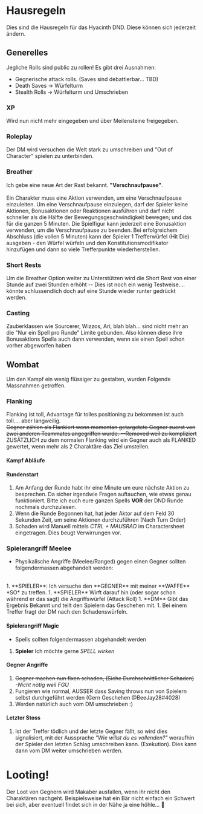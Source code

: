 # Hausregeln
Dies sind die Hausregeln für das Hyacinth DND. Diese können sich jederzeit ändern.

## Generelles
Jegliche Rolls sind public zu rollen! Es gibt drei Ausnahmen:
* Gegnerische attack rolls. (Saves sind debattierbar... TBD)
* Death Saves -> Würfelturm
* Stealth Rolls -> Würfelturm und Umschrieben

### XP
Wird nun nicht mehr eingegeben und über Meilensteine freigegeben.

### Roleplay
Der DM wird versuchen die Welt stark zu umschreiben und "Out of Character" spielen zu unterbinden.

### Breather
Ich gebe eine neue Art der Rast bekannt. **"Verschnaufpause"**.<br><br>
Ein Charakter muss eine Aktion verwenden, um eine Verschnaufpause einzuleiten. Um eine Verschnaufpause einzulegen, darf der Spieler keine Aktionen, Bonusaktionen oder Reaktionen ausführen und darf nicht schneller als die Hälfte der Bewegungsgeschwindigkeit bewegen; und das für die ganzen 5 Minuten. Die Spielfigur kann jederzeit eine Bonusaktion verwenden, um die Verschnaufpause zu beenden. Bei erfolgreichem Abschluss (die vollen 5 Minuten) kann der Spieler 1 Trefferwürfel (Hit Die) ausgeben - den Würfel würfeln und den Konstitutionsmodifikator hinzufügen und dann so viele Trefferpunkte wiederherstellen.

### Short Rests
Um die Breather Option weiter zu Unterstützen wird die Short Rest von einer Stunde auf zwei Stunden erhöht -- Dies ist noch ein wenig Testweise.... könnte schlussendlich doch auf eine Stunde wieder runter gedrückt werden.

### Casting
Zauberklassen wie Sourcerer, Wizzos, Ari, blah blah... sind nicht mehr an die "Nur ein Spell pro Runde" Limite gebunden. Also können diese ihre Bonusaktions Spella auch dann verwenden, wenn sie einen Spell schon vorher abgeworfen haben

## Wombat
Um den Kampf ein wenig flüssiger zu gestalten, wurden Folgende Massnahmen getroffen.

### Flanking
Flanking ist toll, Advantage für tolles positioning zu bekommen ist auch toll.... aber langweilig.<br>
~~Gegner zählen als Flankiert wenn momentan getargetete Gegner zuerst von zwei anderen Teammates angegriffen wurde. --Removed weil zu kompliziert~~<br>
ZUSÄTZLICH zu dem normalen Flanking wird ein Gegner auch als FLANKED gewertet, wenn mehr als 2 Charaktäre das Ziel umstellen.

#### Kampf Abläufe

#### Rundenstart
1.  Am Anfang der Runde habt ihr eine Minute um eure nächste Aktion zu besprechen. Da sicher irgendwie Fragen auftauchen, wie etwas genau funktioniert. Bitte ich euch eure ganzen Spells **VOR** der DND Runde nochmals durchzulesen.
1.  Wenn die Runde Begonnen hat, hat jeder Aktor auf dem Feld 30 Sekunden Zeit, um seine Aktionen durchzuführen (Nach Turn Order)
1.  Schaden wird Manuell mittels *CTRL + MAUSRAD* im Charactersheet eingetragen. Dies beugt Verwirrungen vor.

### Spielerangriff Meelee
*   Physikalische Angriffe (Meelee/Ranged) gegen einen Gegner sollten folgendermassen abgehandelt werden:
<br>
1.  **SPIELER**: Ich versuche den **GEGNER** mit meiner **WAFFE** *SO* zu treffen.
1.  **SPIELER** Wirft darauf hin (oder sogar schon während er das sagt) die Angriffswürfel (Attack Roll)
1.  **DM** Gibt das Ergebnis Bekannt und teilt den Spielern das Geschehen mit.
1.  Bei einem Treffer fragt der DM nach den Schadenswürfeln.

#### Spielerangriff Magic
*   Spells sollten folgendermassen abgehandelt werden
1.  **Spieler** Ich möchte gerne *SPELL wirken*

#### Gegner Angriffe
1.  ~~Gegner machen nun fixen schaden, (Siehe Durchschnittlicher Schaden)~~ *-Nicht nötig weil FGU*
1.  Fungieren wie normal, AUSSER dass Saving throws nun von Spielern selbst durchgeführt werden (Gern Geschehen @BeeJay28#4028)
1.  Werden natürlich auch vom DM umschrieben :)

#### Letzter Stoss
1.  Ist der Treffer tödlich und der letzte Gegner fällt, so wird dies signalisiert, mit der Aussprache *"Wie willst du es vollenden?"* woraufhin der Spieler den letzten Schlag umschreiben kann. (Exekution). Dies kann dann vom DM weiter umschrieben werden.

# Looting!

Der Loot von Gegnern wird Makaber ausfallen, wenn ihr nicht den Charaktären nachgeht. Beispielsweise hat ein Bär nicht einfach ein Schwert bei sich, aber eventuell findet sich in der Nähe ja eine höhle... :thinking:
